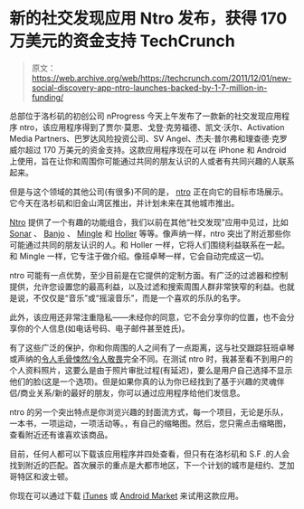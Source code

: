 # 新的社交发现应用 Ntro 发布，获得 170 万美元的资金支持 TechCrunch

> 原文：<https://web.archive.org/web/https://techcrunch.com/2011/12/01/new-social-discovery-app-ntro-launches-backed-by-1-7-million-in-funding/>

总部位于洛杉矶的初创公司 nProgress 今天上午发布了一款新的社交发现应用程序 ntro，该应用程序得到了贾尔·莫恩、戈登·克劳福德、凯文·沃尔、Activation Media Partners、巴罗达风险投资公司、SV Angel、杰夫·普尔弗和理查德·克罗威尔超过 170 万美元的资金支持。这款应用程序现在可以在 iPhone 和 Android 上使用，旨在让你和周围你可能通过共同的朋友认识的人或者有共同兴趣的人联系起来。

但是与这个领域的其他公司(有很多)不同的是， [ntro](https://web.archive.org/web/20230130221707/http://www.ntro.com/) 正在向它的目标市场展示。它今天在洛杉矶和旧金山湾区推出，并计划未来在其他城市推出。

[Ntro](https://web.archive.org/web/20230130221707/http://www.ntro.com/) 提供了一个有趣的功能组合，我们以前在其他“社交发现”应用中见过，比如 [Sonar](https://web.archive.org/web/20230130221707/http://www.sonar.me/) 、 [Banjo](https://web.archive.org/web/20230130221707/http://ban.jo/) 、 [Mingle](https://web.archive.org/web/20230130221707/http://itunes.apple.com/us/app/mingle!/id443064933?mt=8) 和 [Holler](https://web.archive.org/web/20230130221707/http://itunes.apple.com/us/app/holler/id461565363) 等等。像声纳一样，ntro 突出了附近那些你可能通过共同的朋友认识的人。和 Holler 一样，它将人们围绕利益联系在一起。和 Mingle 一样，它专注于做介绍。像班卓琴一样，它会自动完成这一切。

ntro 可能有一点优势，至少目前是在它提供的定制方面。有广泛的过滤器和控制提供，允许您设置您的最高利益，以及过滤和搜索周围人群非常狭窄的利益。也就是说，不仅仅是“音乐”或“摇滚音乐”，而是一个喜欢的乐队的名字。

此外，该应用还非常注重隐私——未经你的同意，它不会分享你的位置，也不会分享你的个人信息(如电话号码、电子邮件甚至姓氏)。

有了这些广泛的保护，你和你周围的人之间有了一点距离，这与社交跟踪狂班卓琴或声纳的[令人毛骨悚然/令人敬畏](https://web.archive.org/web/20230130221707/https://techcrunch.com/2011/10/27/creepyawesome-banjo-app-now-pings-you-when-your-friends-are-nearby/)完全不同。在测试 ntro 时，我甚至看不到用户的个人资料照片，这要么是由于照片审批过程(有延迟)，要么是用户自己选择不显示他们的脸(这是一个选项)。但是如果你真的认为你已经找到了基于兴趣的灵魂伴侣/商业关系/新的最好的朋友，你可以通过应用程序给他们发信息。

ntro 的另一个突出特点是你浏览兴趣的封面流方式，每一个项目，无论是乐队，一本书，一项运动，一项活动等。，有自己的缩略图。然后，您只需点击缩略图，查看附近还有谁喜欢该商品。

目前，任何人都可以下载该应用程序并四处查看，但只有在洛杉矶和 S.F .的人会找到附近的匹配。首次展示的重点是大都市地区，下一个计划的城市是纽约、芝加哥特区和波士顿。

你现在可以通过下载 [iTunes](https://web.archive.org/web/20230130221707/http://itunes.apple.com/us/app/ntro/id417886713) 或 [Android Market](https://web.archive.org/web/20230130221707/http://market.android.com/details?id=com.nprogress.android.ntro&utm_campaign=ntro.com) 来试用这款应用。
